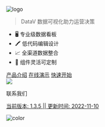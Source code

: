 ![logo](_media/logo.svg)

> DataV 数据可视化助力运营决策

- 🖥︎ 专业级数据看板
- 🖍 低代码编辑设计
- 📈 全渠道数据整合
- 🚀 组件灵活可定制

<div class='buttons'>
<a href='_media/file/datav.pdf' target='_blank' download="DataV产品介绍.pdf"><span>产品介绍</span></a>
<a href='http://114.115.215.240:18080/' target='_blank'><span>在线演示</span></a>
<a href='/#/docs/' target='_blank'><span>快速开始</span></a>
</div>



<!--体验移动端的弹框-->
<div class='mini_qr' id="kefu">
<img
  src='https://minio.pigx.vip/oss/1654697752.png'>
<p>联系我们</p>
</div>

<div class='beian' id="kefu">
<a href='http://beian.miit.gov.cn'>
<p>当前版本: 1.3.5  || 更新时间: 2022-11-10</p>
</a>
</div>

![color](#f0f0f0)
